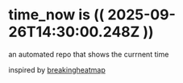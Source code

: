 # time_now is (( 2025-09-26T14:30:00.248Z ))

an automated repo that shows the currnent time

inspired by [breakingheatmap](https://github.com/breakingheatmap/breakingheatmap)
